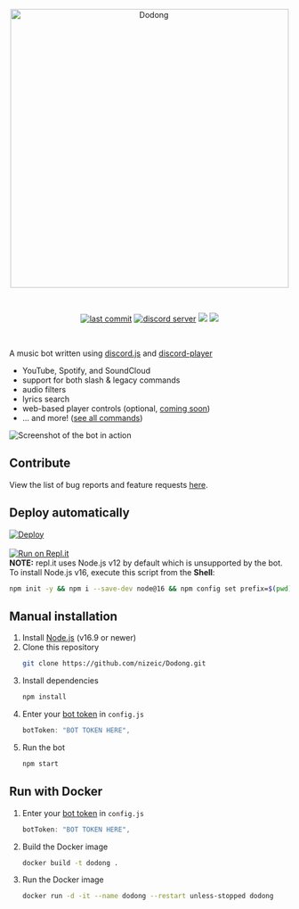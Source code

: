<div align="center">
  <p>
    <img src="https://puersa.com/gallery/dodongmedium.png" width="500" alt="Dodong" /></a>
  </p>
  <br>
  <p>
    <a href="https://github.com/nizeic/Dodong/commits/main"><img src="https://img.shields.io/github/last-commit/nizeic/Dodong?color=44b868&logo=GitHub&logoColor=white&style=flat-square" alt="last commit"></a> 
    <a href="https://puersa.com/discord"><img src="https://img.shields.io/discord/706460727573217381?color=44b868&logo=discord&logoColor=white&style=flat-square" alt="discord server"></a>
    <a href="https://www.npmjs.com/package/discord.js"><img src="https://img.shields.io/github/package-json/dependency-version/nizeic/Dodong/discord.js?color=44b868&logo=npm&style=flat-square"></a>
    <a href="https://www.npmjs.com/package/discord-player"><img src="https://img.shields.io/github/package-json/dependency-version/nizeic/Dodong/discord-player?color=44b868&logo=npm&style=flat-square"></a>
  </p>
</div>
<br>

A music bot written using [discord.js](https://github.com/discordjs/discord.js) and [discord-player](https://github.com/Androz2091/discord-player)
- YouTube, Spotify, and SoundCloud
- support for both slash & legacy commands
- audio filters
- lyrics search
- web-based player controls (optional, [coming soon](https://github.com/JoshCunningHum/Dodong-webplayer))
- ... and more! ([see all commands](https://github.com/nizeic/Dodong/tree/main/commands))

![Screenshot of the bot in action](https://puersa.com/gallery/dodongexample.png)

## Contribute

View the list of bug reports and feature requests [here](https://github.com/nizeic/Dodong/issues).

## Deploy automatically

[![Deploy](https://www.herokucdn.com/deploy/button.svg)](https://heroku.com/deploy?template=https://github.com/GhostieSpook/Mi-a-Music)<br><br>
[![Run on Repl.it](https://repl.it/badge/github/nizeic/Dodong)](https://repl.it/github/nizeic/Dodong)<br>
**NOTE:** repl.it uses Node.js v12 by default which is unsupported by the bot.<br>
To install Node.js v16, execute this script from the **Shell**:

```sh
npm init -y && npm i --save-dev node@16 && npm config set prefix=$(pwd)/node_modules/node && export PATH=$(pwd)/node_modules/node/bin:$PATH
```

## Manual installation

1. Install [Node.js](https://nodejs.org/en/download) (v16.9 or newer)
2. Clone this repository
   ```sh
   git clone https://github.com/nizeic/Dodong.git
   ```
3. Install dependencies
   ```sh
   npm install
   ```
4. Enter your [bot token](https://discord.com/developers/applications) in `config.js`
   ```js
   botToken: "BOT TOKEN HERE",
   ```
5. Run the bot
   ```sh
   npm start
   ```

## Run with Docker
1. Enter your [bot token](https://discord.com/developers/applications) in `config.js`
   ```js
   botToken: "BOT TOKEN HERE",
   ```

2. Build the Docker image
   ```sh
   docker build -t dodong .
   ```

3. Run the Docker image
   ```sh
   docker run -d -it --name dodong --restart unless-stopped dodong
   ```
